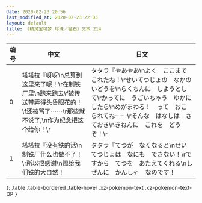 ```yaml
---
date: 2020-02-23 20:56
last_modified_at: 2020-02-23 22:03
layout: default
title: 《精灵宝可梦 珍珠／钻石》文本 214
---
```

| 编号 | 中文 | 日文 |
| ---- | ---- | ---- |
| 0 | 塔塔拉『呀呀\n总算到这里来了呢！\r在制铁厂里\n跑来跑去\f被传送带弄得头昏眼花的！\f还被骂了⋯⋯\r那些就不说了,\n作为纪念把这个给你！\r | タタラ『やあやあ\nよく　ここまで　これたね！\rせいてつじょの　なかの　いどうを\nらくちんに　しようとして\rかってに　うごいちゃう　ゆかにしたら\nめがまわる！　って　おこられてね⋯⋯\rそんな　はなしは　さておき\nきねんに　これを　どうぞ！\r |
| 1 | 塔塔拉『没有铁的话\n制铁厂什么也做不了！\r所以很感谢\n赐给我们铁的大自然！ | タタラ『てつが　なくなると\nせいてつじょは　なにも　できない！\rですから　てつを　あたえてくれる\nしぜんに　かんしゃ　なのです！ |
{: .table .table-bordered .table-hover .xz-pokemon-text .xz-pokemon-text-DP }